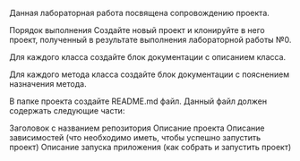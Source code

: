 Данная лабораторная работа посвящена сопровождению проекта.

Порядок выполнения
Создайте новый проект и клонируйте в него проект, полученный в результате выполнения лабораторной работы №0.

Для каждого класса создайте блок документации с описанием класса.

Для каждого метода класса создайте блок документации с пояснением назначения метода.

В папке проекта создайте README.md файл. Данный файл должен содержать следующие части:

Заголовок с названием репозитория
Описание проекта
Описание зависимостей (что необходимо иметь, чтобы успешно запустить проект)
Описание запуска приложения (как собрать и запустить проект)
